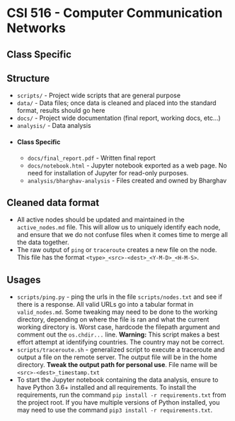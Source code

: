 # CSI 516 - Computer Communication Networks

## Class Specific

## Structure
- `scripts/` - Project wide scripts that are general purpose
- `data/` - Data files; once data is cleaned and placed into the standard format, results should go here
- `docs/` - Project wide documentation (final report, working docs, etc...)
- `analysis/` - Data analysis
- #### Class Specific
  - `docs/final_report.pdf` - Written final report 
  - `docs/notebook.html` - Jupyter notebook exported as a web page. No need for installation of Jupyter for read-only purposes.
  - `analysis/bharghav-analysis` - Files created and owned by Bharghav

## Cleaned data format
- All active nodes should be updated and maintained in the `active_nodes.md` file. This will allow us to uniquely identify each node, and ensure that we do not confuse files when it comes time to merge all the data together.
- The raw output of `ping` or `traceroute` creates a new file on the node. This file has the format `<type>_<src>-<dest>_<Y-M-D>_<H-M-S>`.


## Usages
- `scripts/ping.py` - ping the urls in the file `scripts/nodes.txt` and see if there is a response. All valid URLs go into a tabular format in `valid_nodes.md`. Some tweaking may need to be done to the working directory, depending on where the file is ran and what the current working directory is. Worst case, hardcode the filepath argument and comment out the `os.chdir...` line. **Warning:** This script makes a best effort attempt at identifying countries. The country may not be correct. 
- `scripts/traceroute.sh` - generalized script to execute a traceroute and output a file on the remote server. The output file will be in the home directory. **Tweak the output path for personal use**. File name will be `<src>-<dest>_timestamp.txt`
- To start the Jupyter notebook containing the data analysis, ensure to have Python 3.6+ installed and all requirements. To install the requirements, run the command `pip install -r requirements.txt` from the project root. If you have multiple versions of Python installed, you may need to use the command `pip3 install -r requirements.txt`.
